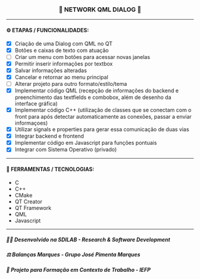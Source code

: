 <h3 align="center"> 
  🚧 NETWORK QML DIALOG 🚧
</h3>

---
#### ⚙️ ETAPAS / FUNCIONALIDADES:

- [x] Criação de uma Dialog com QML no QT
- [x] Botões e caixas de texto com atuação
- [ ] Criar um menu com botões para acessar novas janelas
- [x] Permitir inserir informações por textbox
- [x] Salvar informações alteradas
- [x] Cancelar e retornar ao menu principal
- [ ] Alterar projeto para outro formato/estilo/tema
- [x] Implementar código QML (recepção de informações do backend e preenchimento das textfields e combobox, além de desenho da interface gráfica)
- [x] Implementar código C++ (utilização de classes que se conectam com o front para após detectar automaticamente as conexões, passar a enviar informaçoes)
- [x] Utilizar signals e properties para gerar essa comunicação de duas vias
- [x] Integrar backend e frontend
- [x] Implementar código em Javascript para funções pontuais
- [x] Integrar com Sistema Operativo (privado)

---
#### 🔧 FERRAMENTAS / TECNOLOGIAS:

- C
- C++
- CMake
- QT Creator
- QT Framework
- QML
- Javascript

---
##### 👨‍💻 Desenvolvido na SDILAB - Research & Software Development 
##### ⚖️ Balanças Marques - Grupo José Pimenta Marques
##### 📖 Projeto para Formação em Contexto de Trabalho - IEFP

